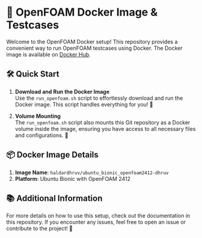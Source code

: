 # 🚀 OpenFOAM Docker Image & Testcases

Welcome to the OpenFOAM Docker setup! This repository provides a convenient way to run OpenFOAM testcases using Docker. The Docker image is available on [Docker Hub](https://hub.docker.com/repository/docker/haldardhruv/ubuntu_bionic_openfoam2412-dhruv/).

## 🛠️ Quick Start

1. **Download and Run the Docker Image**  
   Use the `run_openfoam.sh` script to effortlessly download and run the Docker image. This script handles everything for you! 🎉

2. **Volume Mounting**  
   The `run_openfoam.sh` script also mounts this Git repository as a Docker volume inside the image, ensuring you have access to all necessary files and configurations. 📂

## 📦 Docker Image Details

1. **Image Name**: `haldardhruv/ubuntu_bionic_openfoam2412-dhruv`
2. **Platform**: Ubuntu Bionic with OpenFOAM 2412

## 📚 Additional Information

For more details on how to use this setup, check out the documentation in this repository. If you encounter any issues, feel free to open an issue or contribute to the project! 🤝